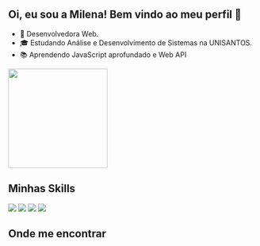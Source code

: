 ## Oi, eu sou a Milena! Bem vindo ao meu perfil 👋
- 🌱 Desenvolvedora Web.
- 🎓 Estudando Análise e Desenvolvimento de Sistemas na UNISANTOS.
- 📚 Aprendendo JavaScript aprofundado e Web API
<div>
 <!-- <img height=200 align="center" src="https://github-readme-stats.vercel.app/api?username=lenaramalho&show_icons=true&theme=onedark">-->
  <img height=200 align="center" src="https://github-readme-stats.vercel.app/api/top-langs/?username=lenaramalho&theme=onedark"/>
</div> 

## Minhas Skills
<div>
  <img src="https://img.shields.io/badge/HTML5-E34F26?style=for-the-badge&logo=html5&logoColor=white">
  <img src="https://img.shields.io/badge/CSS3-1572B6?style=for-the-badge&logo=css3&logoColor=white">
  <img src="https://img.shields.io/badge/JavaScript-323330?style=for-the-badge&logo=javascript&logoColor=F7DF1E">
  <img src="https://img.shields.io/badge/Figma-F24E1E?style=for-the-badge&logo=figma&logoColor=white">
</div>

## Onde me encontrar

<!--
**lenaramalho/lenaramalho** is a ✨ _special_ ✨ repository because its `README.md` (this file) appears on your GitHub profile.

Here are some ideas to get you started:

- 🔭 I’m currently working on ...
- 🌱 I’m currently learning ...
- 👯 I’m looking to collaborate on ...
- 🤔 I’m looking for help with ...
- 💬 Ask me about ...
- 📫 How to reach me: ...
- 😄 Pronouns: ...
- ⚡ Fun fact: ...
-->
